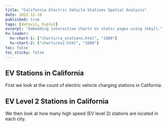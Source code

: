 ```yaml
---
title: "California Electric Vehicle Stations Spatial Analysis"
date: 2022-12-18
published: true
tags: [dataviz, hvplot]
excerpt: "Embedding interactive charts on static pages using Jekyll."
hv-loader:
  hv-chart-1: ["charts/ca_stations.html", "1000"]
  hv-chart-2: ["charts/ev2.html", "1000"] 
toc: false
toc_sticky: false
---
```


## EV Stations in California 

First we look at the count of electric vehicle charging stations in California.

<div id="hv-chart-1"></div>

## EV Level 2 Stations in California 

We then look at how many high speed (EV level 2) stations are located in each city.

<div id="hv-chart-2"></div>
